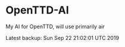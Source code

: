 # OpenTTD-AI
My AI for OpenTTD, will use primarily air

Latest backup: Sun Sep 22 21:02:01 UTC 2019
